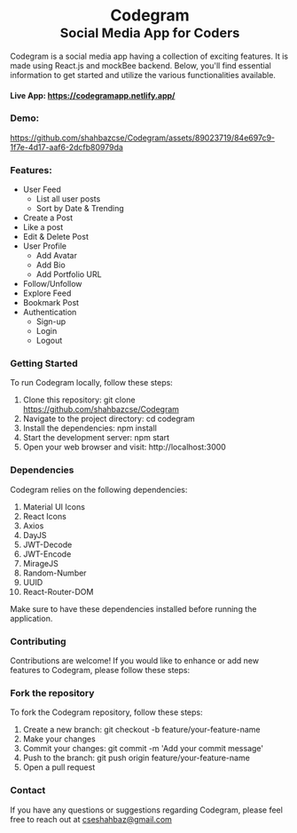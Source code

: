<h1 align="center">Codegram</br><sub align="center">Social Media App for Coders</sub></h1>

Codegram is a social media app having a collection of exciting features. It is made using React.js and mockBee backend. Below, you'll find essential information to get started and utilize the various functionalities available.

#### Live App: https://codegramapp.netlify.app/

### Demo:
https://github.com/shahbazcse/Codegram/assets/89023719/84e697c9-1f7e-4d17-aaf6-2dcfb80979da


### Features:
- User Feed
    - List all user posts
    - Sort by Date & Trending
- Create a Post
- Like a post
- Edit & Delete Post
- User Profile
    - Add Avatar
    - Add Bio
    - Add Portfolio URL
- Follow/Unfollow
- Explore Feed
- Bookmark Post
- Authentication
    - Sign-up
    - Login
    - Logout

### Getting Started
To run Codegram locally, follow these steps:

1. Clone this repository: git clone https://github.com/shahbazcse/Codegram
2. Navigate to the project directory: cd codegram
3. Install the dependencies: npm install
4. Start the development server: npm start
5. Open your web browser and visit: http://localhost:3000

### Dependencies
Codegram relies on the following dependencies:

1. Material UI Icons
2. React Icons
3. Axios
4. DayJS
5. JWT-Decode
6. JWT-Encode
7. MirageJS
8. Random-Number
9. UUID
10. React-Router-DOM

Make sure to have these dependencies installed before running the application.

### Contributing
Contributions are welcome! If you would like to enhance or add new features to Codegram, please follow these steps:

### Fork the repository
To fork the Codegram repository, follow these steps:

1. Create a new branch: git checkout -b feature/your-feature-name
2. Make your changes
3. Commit your changes: git commit -m 'Add your commit message'
4. Push to the branch: git push origin feature/your-feature-name
5. Open a pull request

### Contact
If you have any questions or suggestions regarding Codegram, please feel free to reach out at <a>cseshahbaz@gmail.com</a>
